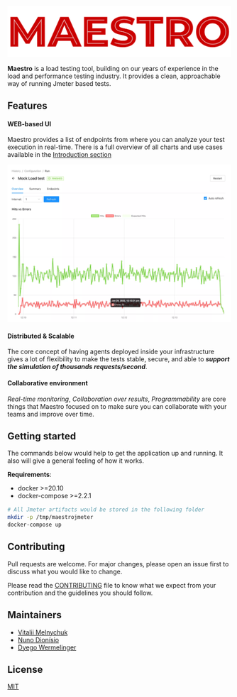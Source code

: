![Maestro](./site/static/img/logo-full.png)

**Maestro** is a load testing tool, building on our years of experience in the load and performance testing industry. It provides a clean, approachable way of running Jmeter based tests.

## Features

####  WEB-based UI

Maestro provides a list of endpoints from where you can analyze your test execution in real-time. There is a full overview of all charts and use cases available in the [Introduction section](./docs/intro.md)

![hits_vs_errors](./docs/assets/hits_vs_errors.webp)

#### Distributed & Scalable

The core concept of having agents deployed inside your infrastructure gives a lot of flexibility to make the tests stable, secure, and able to ***support the simulation of thousands requests/second***. 

#### Collaborative environment

*Real-time monitoring*, *Collaboration over results*, *Programmability* are core things that Maestro focused on to make sure you can collaborate with your teams and improve over time. 

## Getting started

The commands below would help to get the application up and running. It also will give a general feeling of how it works.

**Requirements**:

- docker >=20.10
- docker-compose >=2.2.1

```bash
# All Jmeter artifacts would be stored in the following folder
mkdir -p /tmp/maestrojmeter
docker-compose up
```

## Contributing

Pull requests are welcome. For major changes, please open an issue first to discuss what you would like to change.

Please read the [CONTRIBUTING](CONTRIBUTING.md) file to know what we expect from your contribution and the guidelines you should follow.

## Maintainers

- [Vitalii Melnychuk](https://github.com/vitaliimelnychuk)
- [Nuno Dionísio](https://github.com/nunodio)
- [Dyego Wermelinger](https://github.com/dyegowermelinger)

## License

[MIT](LICENSE)
